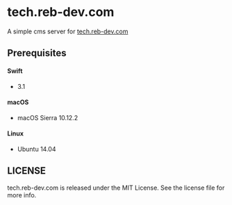 # tech.reb-dev.com

A simple cms server for [tech.reb-dev.com](https://tech.reb-dev.com)

## Prerequisites

#### Swift 
- 3.1

#### macOS
- macOS Sierra 10.12.2

#### Linux
- Ubuntu 14.04

## LICENSE
tech.reb-dev.com is released under the MIT License. See the license file for more info.

